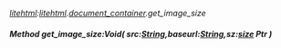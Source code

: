 _[litehtml](../../modules/litehtml/litehtml-module.md):[litehtml](../../modules/litehtml/litehtml-module.md).[document\_container](../../modules/litehtml/litehtml-document_container.md).get\_image\_size_
##### Method get\_image\_size:Void( src:[String](../../modules/wonkey/wonkey-types-string.md),baseurl:[String](../../modules/wonkey/wonkey-types-string.md),sz:[size](../../modules/litehtml/litehtml-size.md) Ptr )
